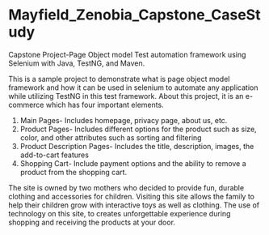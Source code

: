 # Mayfield_Zenobia_Capstone_CaseStudy 


Capstone Project-Page Object model Test automation framework using Selenium with Java, TestNG, and Maven.

This is a sample project to demonstrate what is page object model framework and how it can be used in selenium to automate any application while 
utilizing TestNG in this test framework.
About this project, it is an e-commerce which has four important elements.
1.	Main Pages- Includes homepage, privacy page, about us,  etc.
2.	Product Pages- Includes different options for the product such as size, color, and other attributes such as sorting and filtering
3.	Product Description Pages- Includes the title, description, images, the add-to-cart features
4.	Shopping Cart- Include payment options and the ability to remove a product from the shopping cart.

The site is owned by two mothers who decided to provide fun, durable clothing and accessories for children.  Visiting this site allows the family to 
help their children grow with interactive toys as well as clothing. The use of technology on this site, to creates unforgettable experience during 
shopping and receiving the products at your door.
